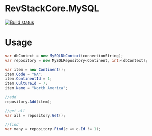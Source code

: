 # RevStackCore.MySQL

[![Build status](https://ci.appveyor.com/api/projects/status/bxd5qs4w2tcbw98t?svg=true)](https://ci.appveyor.com/project/tachyon1337/mysql)


# Usage

```cs
var dbContext = new MySQLDbContext(connectionString);
var repository = new MySQLRepository<Continent, int>(dbContext);

var item = new Continent();
item.Code = "NA";
item.ContinentId = 1;
item.CultureId = 7;
item.Name = "North America";

//add
repository.Add(item);

//get all
var all = repository.Get();

//find
var many = repository.Find(c => c.Id != 1);
```
